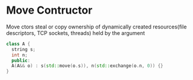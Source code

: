 # Move Contructor

Move ctors steal or copy ownership of dynamically created resources(file descriptors, TCP sockets, threads) held by the argument

```cpp
class A {
  string s;
  int n;
  public:
  A(A&& o) : s(std::move(o.s)), n(std::exchange(o.n, 0)) {}
}
```
